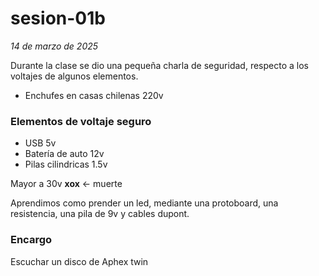 # sesion-01b
*14 de marzo de 2025*

Durante la clase se dio una pequeña charla de seguridad, respecto a los voltajes de algunos elementos.

* Enchufes en casas chilenas 220v

### Elementos de voltaje seguro 

* USB 5v 
* Batería de auto 12v 
* Pilas cilindricas 1.5v

Mayor a 30v **xox** <- muerte

Aprendimos como prender un led, mediante una protoboard, una resistencia, una pila de 9v y cables dupont.

### Encargo 

Escuchar un disco de Aphex twin
